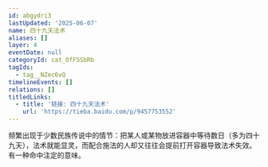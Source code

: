 ```yaml
---
id: abgydri3
lastUpdated: '2025-06-07'
name: 四十九天法术
aliases: []
layer: 4
eventDate: null
categoryId: cat_OfFSSbRb
tagIds:
  - tag__NZec6vQ
timelineEvents: []
relations: []
titledLinks:
  - title: '链接: 四十九天法术'
    url: 'https://tieba.baidu.com/p/9457753552'
---
```

频繁出现于少数民族传说中的情节：把某人或某物放进容器中等待数日（多为四十九天），法术就能显灵，而配合施法的人却又往往会提前打开容器导致法术失效。有一种命中注定的意味。
